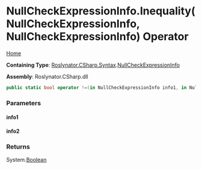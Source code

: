 <a name="_top"></a>

# NullCheckExpressionInfo\.Inequality\(NullCheckExpressionInfo, NullCheckExpressionInfo\) Operator

[Home](../../../../../README.md#_top)

**Containing Type**: [Roslynator.CSharp.Syntax](../../README.md#_top)\.[NullCheckExpressionInfo](../README.md#_top)

**Assembly**: Roslynator\.CSharp\.dll

```csharp
public static bool operator !=(in NullCheckExpressionInfo info1, in NullCheckExpressionInfo info2)
```

### Parameters

#### info1

#### info2

### Returns

System\.[Boolean](https://docs.microsoft.com/en-us/dotnet/api/system.boolean)

